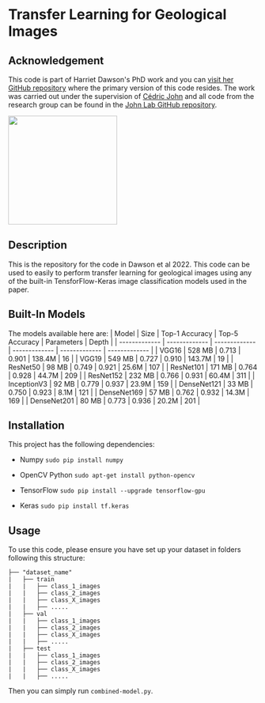 # Transfer Learning for Geological Images
## Acknowledgement
This code is part of Harriet Dawson's PhD work and you can [visit her GitHub repository](https://github.com/harrietldawson) where the primary version of this code resides. The work was carried out under the supervision of [Cédric John](https://github.com/cedricmjohn) and all code from the research group can be found in the [John Lab GitHub repository](https://github.com/johnlab-research).

<a href="https://www.john-lab.org">
<img src="https://www.john-lab.org/wp-content/uploads/2023/01/footer_small_logo.png" style="width:220px">
</a>

## Description
This is the repository for the code in Dawson et al 2022. This code can be used to easily to perform transfer learning for geological images using any of the built-in TensforFlow-Keras image classification models used in the paper.

## Built-In Models
The models available here are:
| Model  | Size  |  Top-1 Accuracy  |  Top-5 Accuracy  |  Parameters  |  Depth  |
| -------------     | ------------- | -------------| ------------- | ------------- | ------------- |
| VGG16    | 528 MB    |  0.713    | 0.901    | 138.4M    | 16    |
| VGG19    | 549 MB    |  0.727    | 0.910    | 143.7M    | 19    |
| ResNet50    |  98 MB    | 0.749    | 0.921    | 25.6M    |  107    |
| ResNet101    |  171 MB    | 0.764    | 0.928    | 44.7M     | 209    |
| ResNet152    |  232 MB    | 0.766    | 0.931    | 60.4M     | 311    |
| InceptionV3    | 92 MB    | 0.779    | 0.937    | 23.9M    |  159    |
| DenseNet121    | 33 MB    | 0.750    | 0.923    | 8.1M    | 121    |
| DenseNet169    | 57 MB    | 0.762    | 0.932    | 14.3M    |  169    |
| DenseNet201    | 80 MB    | 0.773    | 0.936    | 20.2M    |  201    |

## Installation
This project has the following dependencies:

- Numpy `sudo pip install numpy`

- OpenCV Python `sudo apt-get install python-opencv`

- TensorFlow `sudo pip install --upgrade tensorflow-gpu`

- Keras `sudo pip install tf.keras` 

## Usage
To use this code, please ensure you have set up your dataset in folders following this structure:

    ├── "dataset_name"                   
    |   ├── train
    |   |   ├── class_1_images
    |   |   ├── class_2_images
    |   |   ├── class_X_images
    |   |   ├── .....
    |   ├── val
    |   |   ├── class_1_images
    |   |   ├── class_2_images
    |   |   ├── class_X_images
    |   |   ├── .....
    |   ├── test
    |   |   ├── class_1_images
    |   |   ├── class_2_images
    |   |   ├── class_X_images
    |   |   ├── .....

Then you can simply run `combined-model.py`.  
